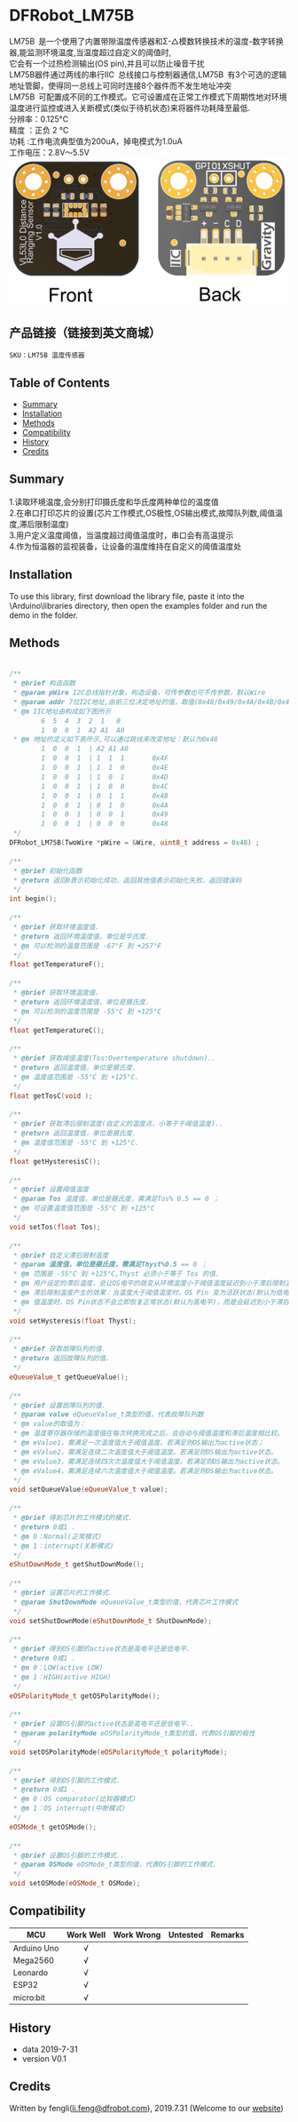 # DFRobot_LM75B
LM75B 是一个使用了内置带隙温度传感器和Σ-△模数转换技术的温度-数字转换器,能监测环境温度,当温度超过自定义的阈值时,<br>
它会有一个过热检测输出(OS pin),并且可以防止噪音干扰<br>
LM75B器件通过两线的串行IIC 总线接口与控制器通信,LM75B 有3个可选的逻辑地址管脚，使得同一总线上可同时连接8个器件而不发生地址冲突<br>
LM75B 可配置成不同的工作模式。它可设置成在正常工作模式下周期性地对环境温度进行监控或进入关断模式(类似于待机状态)来将器件功耗降至最低.<br>
  分辨率：0.125°C <br>
  精度  ：正负 2 °C <br>
  功耗  :工作电流典型值为200uA，掉电模式为1.0uA<br>
  工作电压：2.8V～5.5V<br>
![正反面svg效果图](https://github.com/ouki-wang/DFRobot_Sensor/raw/master/resources/images/SEN0245svg1.png)

## 产品链接（链接到英文商城）
    SKU：LM75B 温度传感器
   
## Table of Contents

* [Summary](#summary)
* [Installation](#installation)
* [Methods](#methods)
* [Compatibility](#compatibility)
* [History](#history)
* [Credits](#credits)

## Summary

   1.读取环境温度,会分别打印摄氏度和华氏度两种单位的温度值<br>
   2.在串口打印芯片的设置(芯片工作模式,OS极性,OS输出模式,故障队列数,阈值温度,滞后限制温度)<br>
   3.用户定义温度阈值，当温度超过阈值温度时，串口会有高温提示<br>
   4.作为恒温器的监视装备，让设备的温度维持在自定义的阈值温度处<br>

## Installation

To use this library, first download the library file, paste it into the \Arduino\libraries directory, then open the examples folder and run the demo in the folder.

## Methods

```C++
    
/**
 * @brief 构造函数
 * @param pWire I2C总线指针对象，构造设备，可传参数也可不传参数，默认Wire
 * @param addr 7位I2C地址,由前三位决定地址的值，取值(0x48/0x49/0x4A/0x4B/0x4C/0x4D/0x4E/0x4F)默认0x48
 * @n IIC地址由构成如下图所示
        6  5  4  3  2  1   0
        1  0  0  1  A2 A1  A0
 * @n 地址的定义如下表所示,可以通过跳线来改变地址：默认为0x48
        1  0  0  1  | A2 A1 A0
        1  0  0  1  | 1  1  1       0x4F
        1  0  0  1  | 1  1  0       0x4E
        1  0  0  1  | 1  0  1       0x4D
        1  0  0  1  | 1  0  0       0x4C
        1  0  0  1  | 0  1  1       0x4B
        1  0  0  1  | 0  1  0       0x4A
        1  0  0  1  | 0  0  1       0x49
        1  0  0  1  | 0  0  0       0x48
 */
DFRobot_LM75B(TwoWire *pWire = &Wire, uint8_t address = 0x48) ;

/**
 * @brief 初始化函数
 * @return 返回0表示初始化成功，返回其他值表示初始化失败，返回错误码
 */
int begin();

/**
 * @brief 获取环境温度值.
 * @return 返回环境温度值，单位是华氏度.
 * @n 可以检测的温度范围是 -67°F 到 +257°F
 */
float getTemperatureF();

/**
 * @brief 获取环境温度值.
 * @return 返回环境温度值，单位是摄氏度.
 * @n 可以检测的温度范围是 -55°C 到 +125°C
 */
float getTemperatureC();

/**
 * @brief 获取阈值温度(Tos:Overtemperature shutdown)..
 * @return 返回温度值，单位是摄氏度.
 * @n 温度值范围是 -55°C 到 +125°C.
 */
float getTosC(void );

/**
 * @brief 获取滞后限制温度(自定义的温度点，小等于于阈值温度)..       
 * @return 返回温度值，单位是摄氏度.
 * @n 温度值范围是 -55°C 到 +125°C.
 */
float getHysteresisC();

/**
 * @brief 设置阈值温度
 * @param Tos 温度值，单位是摄氏度，需满足Tos% 0.5 == 0 ；
 * @n 可设置温度值范围是 -55°C 到 +125°C
 */
void setTos(float Tos);

/**
 * @brief 自定义滞后限制温度
 * @param 温度值，单位是摄氏度，需满足Thyst%0.5 == 0 ；
 * @n 范围是 -55°C 到 +125°C,Thyst 必须小于等于 Tos 的值.
 * @n 用户设定的滞后温度，会让OS电平的跳变从环境温度小于阈值温度延迟到小于滞后限制温度时再跳变.
 * @n 滞后限制温度产生的效果：当温度大于阈值温度时，OS Pin 变为活跃状态(默认为低电平)，当温度小于阈
 * @n 值温度时，OS Pin状态不会立即恢复正常状态(默认为高电平)，而是会延迟到小于滞后温度时才会恢复正常状态 
 */
void setHysteresis(float Thyst);

/**
 * @brief 获取故障队列的值.
 * @return 返回故障队列的值.
 */
eQueueValue_t getQueueValue();

/**
 * @brief 设置故障队列的值.
 * @param value eQueueValue_t类型的值，代表故障队列数
 * @n value的取值为：
 * @n 温度寄存器存储的温度值在每次转换完成之后，会自动与阈值温度和滞后温度相比较。
 * @n eValue1，需满足一次温度值大于阈值温度。若满足则OS输出为active状态；
 * @n eValue2，需满足连续二次温度值大于阈值温度。若满足则OS输出为active状态。
 * @n eValue3，需满足连续四次次温度值大于阈值温度。若满足则OS输出为active状态。
 * @n eValue4，需满足连续六次温度值大于阈值温度。若满足则OS输出为active状态。
 */
void setQueueValue(eQueueValue_t value);

/**
 * @brief 得到芯片的工作模式的模式.
 * @return 0或1 .
 * @n 0：Normal(正常模式)
 * @n 1：interrupt(关断模式)
 */
eShutDownMode_t getShutDownMode();

/**
 * @brief 设置芯片的工作模式.
 * @param ShutDownMode eQueueValue_t类型的值，代表芯片工作模式
 */
void setShutDownMode(eShutDownMode_t ShutDownMode);

/**
 * @brief 得到OS引脚的active状态是高电平还是低电平.
 * @return 0或1 .
 * @n 0：LOW(active LOW)
 * @n 1：HIGH(active HIGH)
 */
eOSPolarityMode_t getOSPolarityMode();

/**
 * @brief 设置OS引脚的active状态是高电平还是低电平..
 * @param polarityMode eOSPolarityMode_t类型的值，代表OS引脚的极性
 */
void setOSPolarityMode(eOSPolarityMode_t polarityMode);

/**
 * @brief 得到OS引脚的工作模式.
 * @return 0或1 .
 * @n 0：OS comparator(比较器模式)
 * @n 1：OS interrupt(中断模式)
 */
eOSMode_t getOSMode();

/**
 * @brief 设置OS引脚的工作模式..
 * @param OSMode eOSMode_t类型的值，代表OS引脚的工作模式.
 */
void setOSMode(eOSMode_t OSMode);
```

## Compatibility

MCU                | Work Well    | Work Wrong   | Untested    | Remarks
------------------ | :----------: | :----------: | :---------: | -----
Arduino Uno        |      √       |              |             | 
Mega2560        |      √       |              |             | 
Leonardo        |      √       |              |             | 
ESP32        |      √       |              |             | 
micro:bit        |      √       |              |             | 


## History

- data 2019-7-31
- version V0.1


## Credits

Written by fengli(li.feng@dfrobot.com), 2019.7.31 (Welcome to our [website](https://www.dfrobot.com/))





